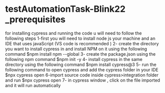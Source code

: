 # testAutomationTask-Blink22 _prerequisites
for installing cypress and running the code u will need to follow the following steps 
1-first you will need to install node js your machine and an IDE that uses javaScript (VS code is recommended )
2- create the directory you want to install cypress in and install NPM on it using the following command $npm install npm --global
3- create the package.json using the following npm command $npm init -y
4- install cypress in the same directory using the following command $npm install cypress@3
5- run the following command to open cypress and add the cypress folder in your IDE $npx cypress open 
6-import source code inside cypress>integration folder and run $npx cypress open 
7- in cypress window , click on the file imported and it will run automatically 
